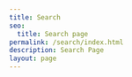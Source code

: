 ```yaml
---
title: Search
seo:
  title: Search page
permalink: /search/index.html
description: Search Page
layout: page
---
```

 <link rel="stylesheet" href="https://cdn.jsdelivr.net/npm/@algolia/algoliasearch-netlify-frontend@1/dist/algoliasearchNetlify.css" />
  <script type="text/javascript" src="https://cdn.jsdelivr.net/npm/@algolia/algoliasearch-netlify-frontend@1/dist/algoliasearchNetlify.js"></script>
  <script type="text/javascript">
	algoliasearchNetlify({
	  appId: '5YVWW6X2CB',
	  apiKey: 'b959639b57fa84e0ecfe28a37212da42',
	  siteId: 'f1a227ae-9da3-4f43-b40e-4ea542736235',
	  branch: 'main',
	  selector: 'div#search',
	});
  </script>
